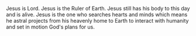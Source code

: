 Jesus is Lord. Jesus is the Ruler of Earth. Jesus still has his body to this day and is alive. Jesus is the one who searches hearts and minds which means he astral projects from his heavenly home to Earth to interact with humanity and set in motion God's plans for us.
